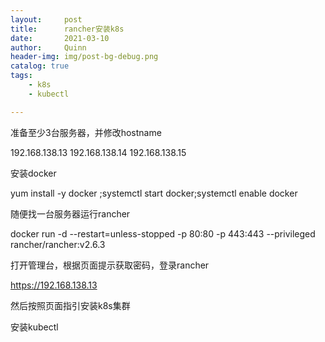 ```yaml
---
layout:     post
title:      rancher安装k8s
date:       2021-03-10
author:     Quinn
header-img: img/post-bg-debug.png
catalog: true
tags:
    - k8s
    - kubectl

---
```


准备至少3台服务器，并修改hostname

192.168.138.13 192.168.138.14 192.168.138.15

安装docker

yum install -y docker ;systemctl start docker;systemctl enable docker

随便找一台服务器运行rancher

docker run -d --restart=unless-stopped -p 80:80 -p 443:443 --privileged rancher/rancher:v2.6.3

打开管理台，根据页面提示获取密码，登录rancher

https://192.168.138.13

然后按照页面指引安装k8s集群

安装kubectl



